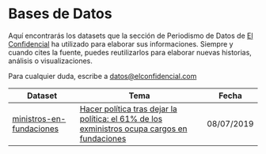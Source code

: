 # Bases de Datos

Aquí encontrarás los datasets que la sección de Periodismo de Datos de <a href="http://www.elconfidencial.com/" target="_blank">El Confidencial</a> ha utilizado para elaborar sus informaciones. 
Siempre y cuando cites la fuente, puedes reutilizarlos para elaborar nuevas historias, análisis o visualizaciones.

Para cualquier duda, escribe a datos@elconfidencial.com

<table>
	<thead>
		<tr>
			<th>Dataset</th><th>Tema</th><th>Fecha</th>
		</tr>
	</thead>
	<tbody>
		<tr>
			<td>
				<a href="https://github.com/ECLaboratorio/unidad-de-datos/tree/master/bases-de-datos/ministros-en-fundaciones">ministros-en-fundaciones</a>
			</td>
			<td>
				<a href="https://www.elconfidencial.com/espana/2019-07-09/politicos-fundaciones-lobby-ministros_2096406">Hacer política tras dejar la política: el 61% de los exministros ocupa cargos en fundaciones</a>
			</td>
			<td>08/07/2019</td>
		</tr>
	</tbody>
</table>